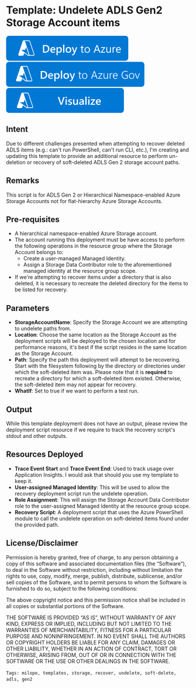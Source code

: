 # Template: Undelete ADLS Gen2 Storage Account items

[![Deploy To Azure](https://raw.githubusercontent.com/Azure/azure-quickstart-templates/master/1-CONTRIBUTION-GUIDE/images/deploytoazure.svg?sanitize=true)](https://portal.azure.com/#create/Microsoft.Template/uri/https%3a%2f%2fraw.githubusercontent.com%2fmilope%2fazuretools%2fmaster%2fsrc%2ftemplates%2fstorage%2fundelete-adls-gen2-deleted-items%2fazureDeploy.json)
[![Deploy To Azure US Gov](https://raw.githubusercontent.com/Azure/azure-quickstart-templates/master/1-CONTRIBUTION-GUIDE/images/deploytoazuregov.svg?sanitize=true)](https://portal.azure.us/#create/Microsoft.Template/uri/https%3a%2f%2fraw.githubusercontent.com%2fmilope%2fazuretools%2fmaster%2fsrc%2ftemplates%2fstorage%2fundelete-adls-gen2-deleted-items%2fazureDeploy.json)
[![Visualize](https://raw.githubusercontent.com/Azure/azure-quickstart-templates/master/1-CONTRIBUTION-GUIDE/images/visualizebutton.svg?sanitize=true)](http://armviz.io/#/?load=https%3a%2f%2fraw.githubusercontent.com%2fmilope%2fazuretools%2fmaster%2fsrc%2ftemplates%2fstorage%2fundelete-adls-gen2-deleted-items%2fazureDeploy.json)

## Intent

Due to different challenges presented when attempting to recover deleted ADLS items (e.g.: can't run PowerShell, can't run CLI, etc.), I'm creating and updating this template to provide an additional resource to perform un-deletion or recovery of soft-deleted ADLS Gen 2 storage account paths.

## Remarks

This script is for ADLS Gen 2 or Hierarchical Namespace-enabled Azure Storage Accounts not for flat-hierarchy Azure Storage Accounts.

## Pre-requisites

- A hierarchical namespace-enabled Azure Storage account.
- The account running this deployment must be have access to perform the following operations in the resource group where the Storage Account belongs to:
  - Create a user-managed Managed Identity.
  - Assign a Storage Data Contributor role to the aforementioned managed identity at the resource group scope.
- If we're attempting to recover items under a directory that is also deleted, it is necessary to recreate the deleted directory for the items to be listed for recovery.

## Parameters

- **StorageAccountName**: Specify the Storage Account we are attempting to undelete paths from.
- **Location**: Choose the same location as the Storage Account as the deployment scripts will be deployed to the chosen location and for performance reasons, it's best if the script resides in the same location as the Storage Account.
- **Path**: Specify the path this deployment will attempt to be recovering. Start with the filesystem following by the directory or directories under which the soft-deleted item was. Please note that it is **required** to recreate a directory for which a soft-deleted item existed. Otherwise, the soft-deleted item may not appear for recovery.
- **WhatIf**: Set to true if we want to perform a test run.

## Output

While this template deployment does not have an output, please review the deployment script resource if we require to track the recovery script's stdout and other outputs.

## Resources Deployed

- **Trace Event Start** and **Trace Event End**: Used to track usage over Application Insights. I would ask that should you use my template to keep it.
- **User-assigned Managed Identity**: This will be used to allow the recovery deployment script run the undelete operation.
- **Role Assignment**: This will assign the Storage Account Data Contributor role to the user-assigned Managed Identity at the resource group scope.
- **Recovery Script**: A deployment script that uses the Azure PowerShell module to call the undelete operation on soft-deleted items found under the provided path.

## License/Disclaimer

Permission is hereby granted, free of charge, to any person obtaining a copy of
this software and associated documentation files (the “Software”), to deal in
the Software without restriction, including without limitation the rights to
use, copy, modify, merge, publish, distribute, sublicense, and/or sell copies
of the Software, and to permit persons to whom the Software is furnished to do
so, subject to the following conditions:

The above copyright notice and this permission notice shall be included in all
copies or substantial portions of the Software.

THE SOFTWARE IS PROVIDED “AS IS”, WITHOUT WARRANTY OF ANY KIND, EXPRESS OR
IMPLIED, INCLUDING BUT NOT LIMITED TO THE WARRANTIES OF MERCHANTABILITY,
FITNESS FOR A PARTICULAR PURPOSE AND NONINFRINGEMENT. IN NO EVENT SHALL THE
AUTHORS OR COPYRIGHT HOLDERS BE LIABLE FOR ANY CLAIM, DAMAGES OR OTHER
LIABILITY, WHETHER IN AN ACTION OF CONTRACT, TORT OR OTHERWISE, ARISING FROM,
OUT OF OR IN CONNECTION WITH THE SOFTWARE OR THE USE OR OTHER DEALINGS IN THE
SOFTWARE.

`Tags: milope, templates, storage, recover, undelete, soft-delete, adls, gen2`
